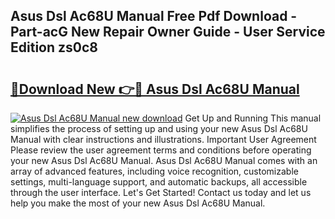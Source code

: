 ## Asus Dsl Ac68U Manual Free Pdf Download - Part-acG New Repair Owner Guide - User Service Edition zs0c8

# <h2><a href="http://cf28051.oget.top/?id=Asus+Dsl+Ac68U+Manual">🔗Download New 👉🔴 Asus Dsl Ac68U Manual</a></h2>

[![Asus Dsl Ac68U Manual new download](https://i.imgur.com/5g1atiW.png)](http://cf28051.oget.top/?id=Asus+Dsl+Ac68U+Manual)
Get Up and Running This manual simplifies the process of setting up and using your new Asus Dsl Ac68U Manual with clear instructions and illustrations. Important User Agreement Please review the user agreement terms and conditions before operating your new Asus Dsl Ac68U Manual. Asus Dsl Ac68U Manual comes with an array of advanced features, including voice recognition, customizable settings, multi-language support, and automatic backups, all accessible through the user interface. Let's Get Started! Contact us today and let us help you make the most of your new Asus Dsl Ac68U Manual.
